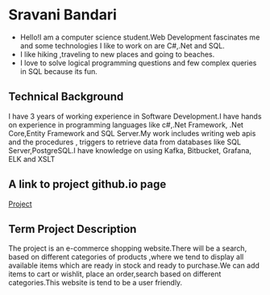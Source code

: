 # Sravani Bandari
- Hello!I am a computer science student.Web Development fascinates me and some technologies I like to work on are C#,.Net and SQL.
- I like hiking ,traveling to new places and going to beaches.
- I love to solve logical programming questions and few complex queries in SQL because its fun.


## Technical Background
I have 3 years of working experience in Software Development.I have hands on experience in programming languages like c#,.Net Framework, .Net Core,Entity Framework and SQL Server.My work includes writing web apis and the procedures , triggers to retrieve data from databases like SQL Server,PostgreSQL.I have knowledge on using Kafka, Bitbucket, Grafana, ELK and XSLT

## A link to project github.io page
[Project](https://sravanibandari.github.io/GVSU-CIS641-Slytherin/)

## Term Project Description
The project is an e-commerce shopping website.There will be a search, based on different categories of products ,where we tend to display all available items which are ready in stock and ready to purchase.We can add items to cart or wishlit, place an order,search based on different categories.This website is tend to be a user friendly.